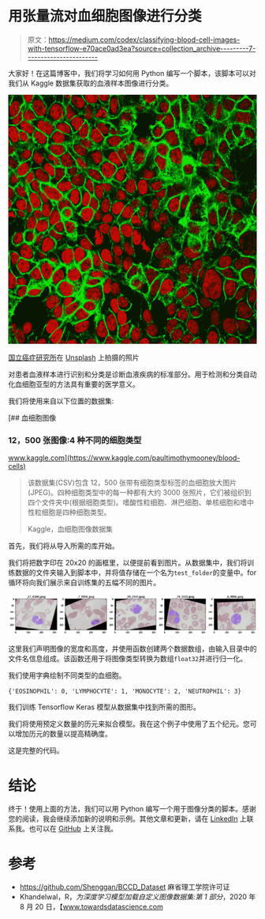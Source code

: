 # 用张量流对血细胞图像进行分类

> 原文：<https://medium.com/codex/classifying-blood-cell-images-with-tensorflow-e70ace0ad3ea?source=collection_archive---------7----------------------->

大家好！在这篇博客中，我们将学习如何用 Python 编写一个脚本，该脚本可以对我们从 Kaggle 数据集获取的血液样本图像进行分类。

![](img/608a94a4a651ddd10165d8f9b01b9671.png)

[国立癌症研究所](https://unsplash.com/@nci?utm_source=medium&utm_medium=referral)在 [Unsplash](https://unsplash.com?utm_source=medium&utm_medium=referral) 上拍摄的照片

对患者血液样本进行识别和分类是诊断血液疾病的标准部分。用于检测和分类自动化血细胞亚型的方法具有重要的医学意义。

我们将使用来自以下位置的数据集:

[](https://www.kaggle.com/paultimothymooney/blood-cells) [## 血细胞图像

### 12，500 张图像:4 种不同的细胞类型

www.kaggle.com](https://www.kaggle.com/paultimothymooney/blood-cells) 

> 该数据集(CSV)包含 12，500 张带有细胞类型标签的血细胞放大图片(JPEG)。四种细胞类型中的每一种都有大约 3000 张照片，它们被组织到四个文件夹中(根据细胞类型)。嗜酸性粒细胞、淋巴细胞、单核细胞和嗜中性粒细胞是四种细胞类型。
> 
> Kaggle，血细胞图像数据集

首先，我们将从导入所需的库开始。

我们将把数字印在 20x20 的画框里，以便提前看到图片。从数据集中，我们将训练数据的文件夹输入到脚本中，并将值存储在一个名为`test_folder`的变量中。for 循环将向我们展示来自训练集的五幅不同的图片。

![](img/3987e0ccf56c684a0328262594192f04.png)

这里我们声明图像的宽度和高度，并使用函数创建两个数据数组，由输入目录中的文件名信息组成。该函数还用于将图像类型转换为数组`float32`并进行归一化。

我们使用字典绘制不同类型的血细胞。

```
{'EOSINOPHIL': 0, 'LYMPHOCYTE': 1, 'MONOCYTE': 2, 'NEUTROPHIL': 3}
```

我们训练 Tensorflow Keras 模型从数据集中找到所需的图形。

我们将使用预定义数量的历元来拟合模型。我在这个例子中使用了五个纪元。您可以增加历元的数量以提高精确度。

这是完整的代码。

# 结论

终于！使用上面的方法，我们可以用 Python 编写一个用于图像分类的脚本。感谢您的阅读，我会继续添加新的说明和示例。其他文章和更新，请在 [LinkedIn](http://linkedin.com/in/bkullukcu) 上联系我。也可以在 [GitHub](https://github.com/bkullukcu) 上关注我。

# 参考

*   https://github.com/Shenggan/BCCD_Dataset 麻省理工学院许可证
*   Khandelwal，R，*为深度学习模型加载自定义图像数据集:第 1 部分*，2020 年 8 月 20 日，【www.towardsdatascience.com 